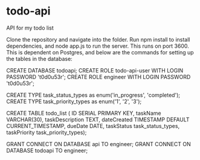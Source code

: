 # todo-api

API for my todo list

Clone the repository and navigate into the folder. Run npm install to install dependencies, and node app.js to run the server. This runs on port 3600.
This is dependent on Postgres, and below are the commands for setting up the tables in the database:

CREATE DATABASE todoapi;
CREATE ROLE todo-api-user WITH LOGIN PASSWORD 't0d0u53r';
CREATE ROLE engineer  WITH LOGIN PASSWORD 't0d0u53r';

CREATE TYPE task_status_types as enum('in_progress', 'completed'); 
CREATE TYPE task_priority_types as enum('1', '2', '3');

CREATE TABLE todo_list ( ID SERIAL PRIMARY KEY,  taskName VARCHAR(30),  taskDescription TEXT, dateCreated TIMESTAMP DEFAULT CURRENT_TIMESTAMP,  dueDate DATE, taskStatus task_status_types, taskPriority task_priority_types);

GRANT CONNECT ON DATABASE api TO engineer;
GRANT CONNECT ON DATABASE todoapi TO engineer;
